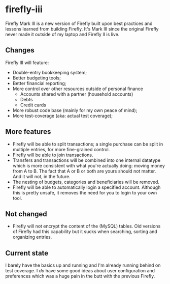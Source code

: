 firefly-iii
===========

Firefly Mark III is a new version of Firefly built upon best practices and lessons learned 
from building Firefly. It's Mark III since the original Firefly never made it outside of my
laptop and Firefly II is live.

## Changes

Firefly III will feature:

- Double-entry bookkeeping system;
- Better budgeting tools;
- Better financial reporting;
- More control over other resources outside of personal finance
  - Accounts shared with a partner (household accounts)
  - Debts
  - Credit cards
- More robust code base (mainly for my own peace of mind);
- More test-coverage (aka: actual test coverage);

## More features

- Firefly will be able to split transactions; a single purchase can be split in multiple entries, for more fine-grained control.
- Firefly will be able to join transactions.
- Transfers and transactions will be combined into one internal datatype which is more consistent with what you're actually doing: moving money from A to B. The fact that A or B or both are yours should not matter. And it will not, in the future.
- The nesting of budgets, categories and beneficiaries will be removed.
- Firefly will be able to automatically login a specified account. Although this is pretty unsafe, it removes the need for you to login to your own tool. 

## Not changed

- Firefly will not encrypt the content of the (MySQL) tables. Old versions of Firefly had this capability but it sucks when searching, sorting and organizing entries.

## Current state
I barely have the basics up and running and I'm already running behind on test coverage. I _do_ have some good ideas about user configuration and preferences which was a huge pain in the butt with the previous Firefly.
